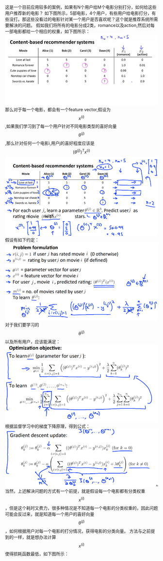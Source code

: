 这是一个目前应用较多的案例，如果有N个用户给M个电影分别打分，如何给这些用户推荐新的电影？
如下图所示，5部电影，4个用户，有些用户给电影打分，有些没打。那这些没看过的电影针对某一个用户是否喜欢呢？这个就是推荐系统所需要解决的问题。
假如我们将所有的电影分成2类，romance以及action,然后对每一部电影都给一个相应的权重，如下图所示：
![](/机器学习/images/92.PNG)
那么对于每一个电影，都会有一个feature vector,假设为$$x^{(i)}$$,如果我们学习到了每一个用户针对不同电影类型的喜好向量$$\theta^{(j)}$$,那么针对任何一个电影i,用户j的喜好程度应该是 $$(\theta^{(j)})^Tx^{(i)}$$
![](/机器学习/images/91.png)
假设有如下约定：
![](/机器学习/images/93.PNG)
对于我们要学习的$$\theta^{(j)}$$以及所有用户，应该能满足：
![](/机器学习/images/94.PNG)
根据监督学习中的梯度下降原理，得到公式：
![](/机器学习/images/95.PNG)
当然，上述解决问题的方式有一个前提，就是假设每一个电影都有分类权重$$x^{(i)}$$，但是这个耗时又费力，很多种情况是不知道每一个电影的分类权重的，因此问题可能会反过来，就是知道每一个用户的喜好向量$$\theta^{(j)}$$，如何根据用户对每一个电影的打分情况，获得电影的分类向量。
方法与之前提到的一样，就是想办法计算$$x^{(i)}$$使得损耗函数最低，如下图所示：
